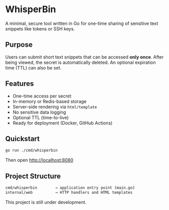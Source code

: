 # WhisperBin

A minimal, secure tool written in Go for one-time sharing of sensitive text snippets like tokens or SSH keys.

## Purpose

Users can submit short text snippets that can be accessed **only once**. After being viewed, the secret is automatically deleted. An optional expiration time (TTL) can also be set.

## Features

- One-time access per secret
- In-memory or Redis-based storage
- Server-side rendering via `html/template`
- No sensitive data logging
- Optional TTL (time-to-live)
- Ready for deployment (Docker, GitHub Actions)

## Quickstart

```bash
go run ./cmd/whisperbin
```

Then open [http://localhost:8080](http://localhost:8080)

## Project Structure

```bash
cmd/whisperbin        → application entry point (main.go)
internal/web          → HTTP handlers and HTML templates
```

This project is still under development.
